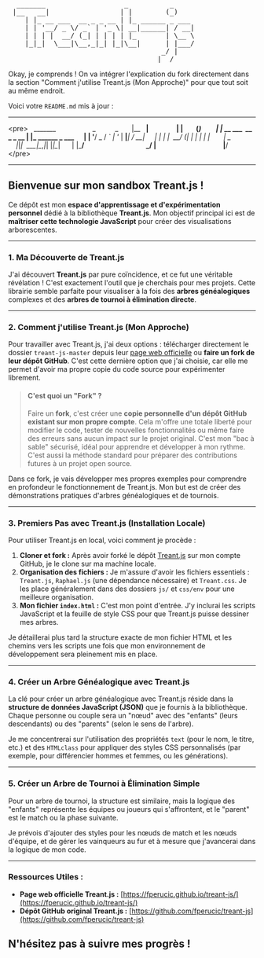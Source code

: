 <pre>
  _______                   _          _     
 |__   __|                 | |        (_)    
    | |_ __ ___  __ _ _ __ | |_ ______ _ ___ 
    | | '__/ _ \/ _` | '_ \| __|______| / __|
    | | | |  __/ (_| | | | | |_       | \__ \
    |_|_|  \___|\__,_|_| |_|\__|      | |___/
                                     _/ |    
                                    |__/     
</pre>

Okay, je comprends \! On va intégrer l'explication du fork directement dans la section "Comment j'utilise Treant.js (Mon Approche)" pour que tout soit au même endroit.

Voici votre `README.md` mis à jour :

-----

\<pre\>
  \_\_\_\_\_\_\_                   \_          \_     
 |\_\_   **|                 | |        (*)    
    | |* \_\_ \_\_\_  \_\_ \_ \_ \_\_ | |\_ \_\_\_\_\_\_ \_ \_\_\_ 
    | | '**/ \_ / *\` | '* | **|******| / \_\_|
    | | | |  \_\_/ (*| | | | | |*       | \_*   
    |*|*|  \_\_\_|\_*,*|*| |*|\_*|      | |\_**/
                                     \_/ |    
                                    |**/     
\</pre\>

-----

## **Bienvenue sur mon sandbox Treant.js \!**

Ce dépôt est mon **espace d'apprentissage et d'expérimentation personnel** dédié à la bibliothèque **Treant.js**. Mon objectif principal ici est de **maîtriser cette technologie JavaScript** pour créer des visualisations arborescentes.

-----

### **1. Ma Découverte de Treant.js**

J'ai découvert **Treant.js** par pure coïncidence, et ce fut une véritable révélation \! C'est exactement l'outil que je cherchais pour mes projets. Cette librairie semble parfaite pour visualiser à la fois des **arbres généalogiques** complexes et des **arbres de tournoi à élimination directe**.

-----

### **2. Comment j'utilise Treant.js (Mon Approche)**

Pour travailler avec Treant.js, j'ai deux options : télécharger directement le dossier `treant-js-master` depuis leur [page web officielle](https://fperucic.github.io/treant-js/) ou **faire un fork de leur dépôt GitHub**. C'est cette dernière option que j'ai choisie, car elle me permet d'avoir ma propre copie du code source pour expérimenter librement.

> #### **C'est quoi un "Fork" ?**
>
> Faire un **fork**, c'est créer une **copie personnelle d'un dépôt GitHub existant sur mon propre compte**. Cela m'offre une totale liberté pour modifier le code, tester de nouvelles fonctionnalités ou même faire des erreurs sans aucun impact sur le projet original. C'est mon "bac à sable" sécurisé, idéal pour apprendre et développer à mon rythme. C'est aussi la méthode standard pour préparer des contributions futures à un projet open source.

Dans ce fork, je vais développer mes propres exemples pour comprendre en profondeur le fonctionnement de Treant.js. Mon but est de créer des démonstrations pratiques d'arbres généalogiques et de tournois.

-----

### **3. Premiers Pas avec Treant.js (Installation Locale)**

Pour utiliser Treant.js en local, voici comment je procède :

1.  **Cloner et fork :** Après avoir forké le dépôt [Treant.js](https://github.com/fperucic/treant-js) sur mon compte GitHub, je le clone sur ma machine locale.
2.  **Organisation des fichiers :** Je m'assure d'avoir les fichiers essentiels : `Treant.js`, `Raphael.js` (une dépendance nécessaire) et `Treant.css`. Je les place généralement dans des dossiers `js/` et `css/env` pour une meilleure organisation.
3.  **Mon fichier `index.html` :** C'est mon point d'entrée. J'y inclurai les scripts JavaScript et la feuille de style CSS pour que Treant.js puisse dessiner mes arbres.

Je détaillerai plus tard la structure exacte de mon fichier HTML et les chemins vers les scripts une fois que mon environnement de développement sera pleinement mis en place.

-----

### **4. Créer un Arbre Généalogique avec Treant.js**

La clé pour créer un arbre généalogique avec Treant.js réside dans la **structure de données JavaScript (JSON)** que je fournis à la bibliothèque. Chaque personne ou couple sera un "nœud" avec des "enfants" (leurs descendants) ou des "parents" (selon le sens de l'arbre).

Je me concentrerai sur l'utilisation des propriétés `text` (pour le nom, le titre, etc.) et des `HTMLclass` pour appliquer des styles CSS personnalisés (par exemple, pour différencier hommes et femmes, ou les générations).

-----

### **5. Créer un Arbre de Tournoi à Élimination Simple**

Pour un arbre de tournoi, la structure est similaire, mais la logique des "enfants" représente les équipes ou joueurs qui s'affrontent, et le "parent" est le match ou la phase suivante.

Je prévois d'ajouter des styles pour les nœuds de match et les nœuds d'équipe, et de gérer les vainqueurs au fur et à mesure que j'avancerai dans la logique de mon code.

-----

### **Ressources Utiles :**

  * **Page web officielle Treant.js :** [https://fperucic.github.io/treant-js/](https://fperucic.github.io/treant-js/)
  * **Dépôt GitHub original Treant.js :** [https://github.com/fperucic/treant-js](https://github.com/fperucic/treant-js)

## N'hésitez pas à suivre mes progrès \!
